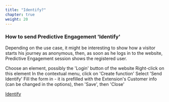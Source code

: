```yaml
---
title: "Identify?"
chapter: true
weight: 20
---
```



### How to send Predictive Engagement 'Identify'
Depending on the use case, it might be interesting to show how a visitor starts his journey as anonymous, then, as soon as he logs in to the website, Predictive Engagement session shows the registered user.

Choose an element, possibly the 'Login' button of the website
Right-click on this element
In the contextual menu, click on 'Create function'
Select 'Send Identify'
Fill the form in - it is prefilled with the Extension's Customer info (can be changed in the options), then 'Save', then 'Close'

[Identify](https://youtu.be/FkRPXy6SWS0)

